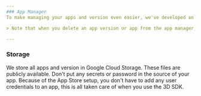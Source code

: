 ```yaml
---
### App Manager
To make managing your apps and version even easier, we've developed an online [app manager](/#/apps). In this manager, you can see an overview of all your apps (including FORMIDE apps and Rest API apps), uploaded versions and permissions. You can also run all app versions in your browser and decide which version should be published to the FORMIDE App store.

> Note that when you delete an app version or app from the app manager, we will still hold on to it's original files.

---
```


### Storage
We store all apps and version in Google Cloud Storage. These files are publicly available. Don't put any secrets or password in the source of your app. Because of the App Store setup, you don't have to add any user credentials to an app, this is all taken care of when you use the 3D SDK.